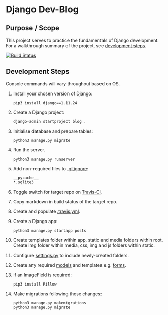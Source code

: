 # Django Dev-Blog

## Purpose / Scope

This project serves to practice the fundamentals of Django development.  
For a walkthrough summary of the project, see [development steps](#development-steps).

[![Build Status](https://travis-ci.org/ElliotRedhead/Django-DevBlog.svg?branch=master)](https://travis-ci.org/ElliotRedhead/Django-DevBlog)

## Development Steps

Console commands will vary throughout based on OS.

1. Install your chosen version of Django:  
    ```console
    pip3 install django==1.11.24
    ```

2. Create a Django project:
    ```console
    django-admin startproject blog .
    ```

3. Initialise database and prepare tables:
    ```console
    python3 manage.py migrate
    ```

4. Run the server.
    ```console
    python3 manage.py runserver
    ```

5. Add non-required files to [.gitignore](.gitignore):
    ```
    __pycache__
    *.sqlite3
    ```

6. Toggle switch for target repo on [Travis-CI](https://travis-ci.org/account/repositories).

7. Copy markdown in build status of the target repo.

8. Create and populate [.travis.yml](.travis.yml).

9. Create a Django app:
    ```console
    python3 manage.py startapp posts
    ```

10. Create templates folder within app, static and media folders within root.  
    Create img folder within media, css, img and js folders within static.

11. Configure [settings.py](blog/settings.py) to include newly-created folders.

12. Create any required [models](posts/models.py) and templates e.g. [forms](posts/templates/forms.py).

13. If an ImageField is required:
    ```console
    pip3 install Pillow
    ```

14. Make migrations following those changes:
    ```console
    python3 manage.py makemigrations
    python3 manage.py migrate
    ```